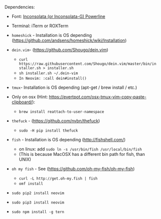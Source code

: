 Dependencies:

- Font: [Inconsolata (or Inconsolata-G) Powerline](https://github.com/ryanoasis/nerd-fonts/tree/master/patched-fonts/Inconsolata)
- Terminal: iTerm or ROXTerm

- `homeshick` - Installation is OS depending (https://github.com/andsens/homeshick/wiki/Installation)
- `dein.vim`- (https://github.com/Shougo/dein.vim)
    - `curl https://raw.githubusercontent.com/Shougo/dein.vim/master/bin/installer.sh > installer.sh`
    - `sh installer.sh ~/.dein-vim`
    - `In Neovim: :call dein#install()`
- `tmux`- Installation is OS depending (apt-get / brew install / etc.)
- Only on osx (Hint: https://evertpot.com/osx-tmux-vim-copy-paste-clipboard/):
    - `brew install reattach-to-user-namespace`
- `thefuck` - (https://github.com/nvbn/thefuck)
    - `sudo -H pip install thefuck`
- `fish` - Installation is OS depending (http://fishshell.com/)
    - on linux: add `sudo ln -s /usr/bin/fish /usr/local/bin/fish`
    - (This is because MacOSX has a different bin path for fish, than UNIX)
- `oh my fish` - See (https://github.com/oh-my-fish/oh-my-fish)
    - `curl -L http://get.oh-my.fish | fish`
    - `omf install`
- `sudo pip2 install neovim`
- `sudo pip3 install neovim`
- `sudo npm install -g tern`

